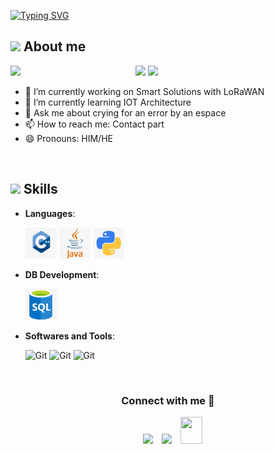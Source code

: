 <p align="left">
<a href="https://git.io/typing-svg"><img src="https://readme-typing-svg.demolab.com?font=Georgia&weight=800&pause=1000&size=33&color=042D5E&width=370&height=100&lines=HI,IM DANNY+%F0%9F%91%8B" alt="Typing SVG" /></a>
</p>
<p align="left"> 

 </p>
	
## <picture><img src = "https://user-images.githubusercontent.com/64439609/213525571-a0b12213-7e89-48df-a45f-153c78f3cf5e.png" width =40px></picture> **About me**

<picture> 
 <p align="left">
 <img align="left" src="https://media1.giphy.com/media/v1.Y2lkPTc5MGI3NjExYWppaW5ncnN2a3ZmNXlrdWJ6ZHQ5eWRtdHMzbHB4YTNpeWRqb2NqciZlcD12MV9pbnRlcm5hbF9naWZfYnlfaWQmY3Q9Zw/KGhpQ5NMoWKQurlHwI/giphy.gif" width = 200px></picture>
  <img src="https://img.shields.io/badge/Focus-Embedded%20Programming-blue?style=flat-square" />
  <img src="https://img.shields.io/badge/Languages-Spanish%20%7C%20English-blue?style=flat-square" />
</p>

- 🔭 I’m currently working on Smart Solutions with LoRaWAN
- 🌱 I’m currently learning IOT Architecture
- 💬 Ask me about crying for an error by an espace
- 📫 How to reach me: Contact part
- 😄 Pronouns: HIM/HE


<br>

## <img src="https://media2.giphy.com/media/QssGEmpkyEOhBCb7e1/giphy.gif?cid=ecf05e47a0n3gi1bfqntqmob8g9aid1oyj2wr3ds3mg700bl&rid=giphy.gif" width ="25"><b> Skills</b>

<p align="center">

- **Languages**:
    
     <img src="https://github.com/ING-Danny/ING-Danny/blob/main/Pictures/C++%20PNG.png?raw=true" width="50" height="50" />
     <img src="https://github.com/ING-Danny/ING-Danny/blob/main/Pictures/Java%20PNG.png?raw=true" width="50" height="50" />
     <img src="https://github.com/ING-Danny/ING-Danny/blob/main/Pictures/Python%20PNG.png?raw=true" width="50" height="50" />
    

     
- **DB Development**:

    <img src="https://github.com/ING-Danny/ING-Danny/blob/main/Pictures/SQL%20PNG.png?raw=true" width="50" height="50" />

- **Softwares and Tools**:

    <img src="https://user-images.githubusercontent.com/64439609/212556685-de9a7c04-31b0-43b6-af39-7c82ac13b321.png" width="40" height="40" alt="Git"/>
    <img src="https://user-images.githubusercontent.com/64439609/212556741-81407849-82c8-4926-854f-820e8a644375.png" width="40" height="40" alt="Git"/>
    <img src="https://user-images.githubusercontent.com/64439609/212556802-77a65ec1-aa71-4272-b603-1a57d1914678.png" width="40" height="40" alt="Git"/>



 

<br>
</p>



<h3 align="center" >Connect with me 🤝 </h3>

<p align="center">

 <div align="center"  class="icons-social" style="margin-left: 10px;">
        <a   target="_blank" href="https://www.linkedin.com/in/danny-leandro-moreno-yepes-a00765348?utm_source=share&utm_campaign=share_via&utm_content=profile&utm_medium=ios_app">
			<img src="https://img.icons8.com/doodle/40/000000/linkedin--v2.png" style="margin-left: 10px;" ></a>
        <a style="margin-left: 10px;" target="_blank" href="https://github.com/ING-Danny">
		<img src="https://img.icons8.com/doodle/40/000000/github--v1.png"></a>
           <a style="margin-left: 10px;" target="_blank" href="mailto:danny11yepes@hotmail.com">
		<img src="https://img.icons8.com/doodle/2x/gmail-new.png" style=" width:35px; height:43px;"></a>
		<a style="margin-left: 5px;" target="_blank" href="">
					
    

</p>
